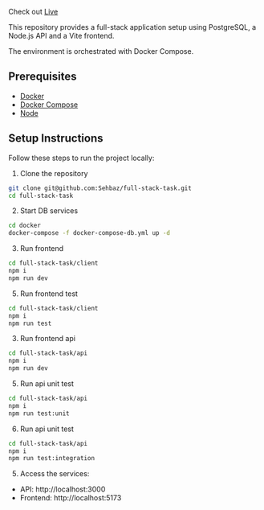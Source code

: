 Check out [Live](http://172.237.110.66:5173/login)

This repository provides a full-stack application setup using PostgreSQL, a Node.js API and a Vite frontend.

The environment is orchestrated with Docker Compose.

## Prerequisites

- [Docker](https://docs.docker.com/get-docker/)
- [Docker Compose](https://docs.docker.com/compose/)
- [Node](https://nodejs.org/en)

## Setup Instructions

Follow these steps to run the project locally:

1. Clone the repository

```bash
git clone git@github.com:Sehbaz/full-stack-task.git
cd full-stack-task
```

2. Start DB services

```bash
cd docker
docker-compose -f docker-compose-db.yml up -d
```

3. Run frontend

```bash
cd full-stack-task/client
npm i
npm run dev
```

5. Run frontend test

```bash
cd full-stack-task/client
npm i
npm run test
```

3. Run frontend api

```bash
cd full-stack-task/api
npm i
npm run dev
```

5. Run api unit test

```bash
cd full-stack-task/api
npm i
npm run test:unit
```

6. Run api unit test

```bash
cd full-stack-task/api
npm i
npm run test:integration
```

5. Access the services:

- API: http://localhost:3000
- Frontend: http://localhost:5173
